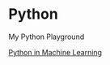 # Python
My Python Playground

[Python in Machine Learning](https://github.com/DonghaoQiao/Machine-Learning)
